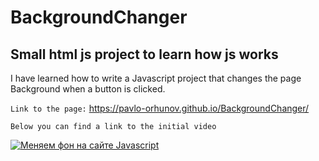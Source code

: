 # BackgroundChanger

## Small html js project to learn how js works

I have learned how to write a Javascript project that changes the page Background when a button is clicked.

`Link to the page:` https://pavlo-orhunov.github.io/BackgroundChanger/


`Below you can find a link to the initial video`

[![Меняем фон на сайте Javascript](https://img.youtube.com/vi/PCIK_Mr2GCM/hqdefault.jpg "Меняем фон на сайте Javascript")](https://youtu.be/PCIK_Mr2GCM)
